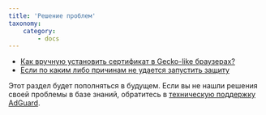 ```yaml
---
title: 'Решение проблем'
taxonomy:
    category:
        - docs
---
```


 * [Как вручную установить сертификат в Gecko-like браузерах?](https://kb.adguard.com/ru/macos/solving-problems/install-cert)
 * [Если по каким либо причинам не удается запустить защиту](https://kb.adguard.com/ru/macos/solving-problems/protection-cannot-be-enabled)
 
Этот раздел будет пополняться в будущем. Если вы не нашли решения своей проблемы в базе знаний, обратитесь в [техническую поддержку AdGuard](http://kb.adguard.com/ru/technical-support).
